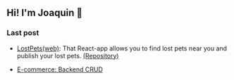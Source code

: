 ## Hi! I'm Joaquin 👋

### Last post
- [LostPets(web)](https://modulo8-apx.web.app/): That React-app allows you to find lost pets near you and publish your lost pets. [(Repository)](https://github.com/JoaquinGiacusa/desafio-modulo-8)

- [E-commerce: Backend CRUD](https://github.com/JoaquinGiacusa/desafio-modulo-9)

<!--
**JoaquinGiacusa/JoaquinGiacusa** is a ✨ _special_ ✨ repository because its `README.md` (this file) appears on your GitHub profile.

Here are some ideas to get you started:

- 🔭 I’m currently working on ...
- 🌱 I’m currently learning ...
- 👯 I’m looking to collaborate on ...
- 🤔 I’m looking for help with ...
- 💬 Ask me about ...
- 📫 How to reach me: ...
- 😄 Pronouns: ...
- ⚡ Fun fact: ...
-->
